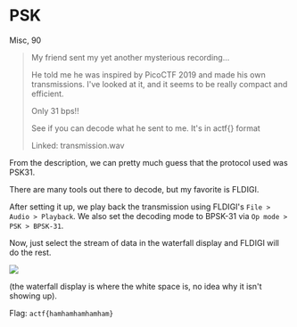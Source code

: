 # PSK
Misc, 90

> My friend sent my yet another mysterious recording...
>
> He told me he was inspired by PicoCTF 2019 and made his own transmissions. I've looked at it, and it seems to be really compact and efficient.
>
> Only 31 bps!!
>
> See if you can decode what he sent to me. It's in actf{} format
>
> Linked: transmission.wav

From the description, we can pretty much guess that the protocol used was PSK31.

There are many tools out there to decode, but my favorite is FLDIGI.

After setting it up, we play back the transmission using FLDIGI's `File > Audio > Playback`. We also set the decoding mode to BPSK-31 via `Op mode > PSK > BPSK-31`.

Now, just select the stream of data in the waterfall display and FLDIGI will do the rest.

![](https://i.imgur.com/QdcJZB3.png)

(the waterfall display is where the white space is, no idea why it isn't showing up).


Flag: `actf{hamhamhamhamham}`